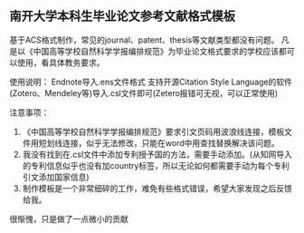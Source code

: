 ## 南开大学本科生毕业论文参考文献格式模板

基于ACS格式制作，常见的journal、patent、thesis等文献类型都没有问题。
凡是以《中国高等学校自然科学学报编排规范》为毕业论文格式要求的学校应该都可以使用，看具体教务要求。

使用说明：
Endnote导入.ens文件格式
支持开源Citation Style Language的软件(Zotero、Mendeley等)导入.csl文件即可(Zetero报错可无视，可以正常使用)

注意事项：
1. 《中国高等学校自然科学学报编排规范》要求引文页码用波浪线连接，模板文件用短划线连接，似乎无法修改，只能在word中用查找替换解决该问题。
2. 我没有找到在.csl文件中添加专利授予国的方法，需要手动添加。(从知网导入的专利信息似乎也没有加country标签，所以无论如何都需要手动为每个专利引文添加国家信息)
3. 制作模板是一个非常细碎的工作，难免有些格式错误，希望大家发现之后反馈给我。

很惭愧，只是做了一点微小的贡献
